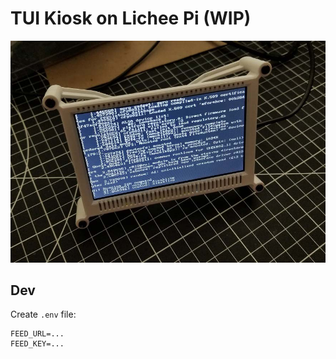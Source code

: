 # TUI Kiosk on Lichee Pi (WIP)

![LCD screen in a custom enclosure showing Lichee Pi Nano boot messages](lichee-kiosk-20230311.jpg)

## Dev

Create `.env` file:

```
FEED_URL=...
FEED_KEY=...
```
